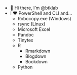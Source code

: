 - 👋 Hi there, I’m @btklab
- I ❤️ PowerShell and CLI and...
    - Robocopy.exe (Windows)
    - rsync (Linux)
    - Microsoft Excel
    - Pandoc
    - Tinytex
    - R
        - Rmarkdown
        - Blogdown
        - Bookdown
    - Python

<!---
btklab/btklab is a ✨ special ✨ repository because its `README.md` (this file) appears on your GitHub profile.
You can click the Preview link to take a look at your changes.
--->
